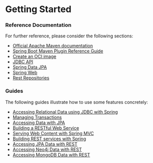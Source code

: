 # Getting Started

### Reference Documentation
For further reference, please consider the following sections:

* [Official Apache Maven documentation](https://maven.apache.org/guides/index.html)
* [Spring Boot Maven Plugin Reference Guide](https://docs.spring.io/spring-boot/docs/2.6.0/maven-plugin/reference/html/)
* [Create an OCI image](https://docs.spring.io/spring-boot/docs/2.6.0/maven-plugin/reference/html/#build-image)
* [JDBC API](https://docs.spring.io/spring-boot/docs/2.6.0/reference/htmlsingle/#boot-features-sql)
* [Spring Data JPA](https://docs.spring.io/spring-boot/docs/2.6.0/reference/htmlsingle/#boot-features-jpa-and-spring-data)
* [Spring Web](https://docs.spring.io/spring-boot/docs/2.6.0/reference/htmlsingle/#boot-features-developing-web-applications)
* [Rest Repositories](https://docs.spring.io/spring-boot/docs/2.6.0/reference/htmlsingle/#howto-use-exposing-spring-data-repositories-rest-endpoint)

### Guides
The following guides illustrate how to use some features concretely:

* [Accessing Relational Data using JDBC with Spring](https://spring.io/guides/gs/relational-data-access/)
* [Managing Transactions](https://spring.io/guides/gs/managing-transactions/)
* [Accessing Data with JPA](https://spring.io/guides/gs/accessing-data-jpa/)
* [Building a RESTful Web Service](https://spring.io/guides/gs/rest-service/)
* [Serving Web Content with Spring MVC](https://spring.io/guides/gs/serving-web-content/)
* [Building REST services with Spring](https://spring.io/guides/tutorials/bookmarks/)
* [Accessing JPA Data with REST](https://spring.io/guides/gs/accessing-data-rest/)
* [Accessing Neo4j Data with REST](https://spring.io/guides/gs/accessing-neo4j-data-rest/)
* [Accessing MongoDB Data with REST](https://spring.io/guides/gs/accessing-mongodb-data-rest/)

